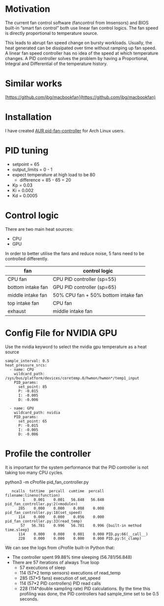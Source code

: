 # Motivation

The current fan control software (fancontrol from lmsensors) and BIOS built-in “smart fan control” both use linear fan control logics. The fan speed is directly proportional to temperature source.

This leads to abrupt fan speed change on bursty workloads. Usually, the heat generated can be dissipated over time without ramping up fan speed. A linear fan speed controller has no idea of the speed at which temperature changes. A PID controller solves the problem by having a Proportional, Integral and Differential of the temperature history.


# Similar works

[https://github.com/jbg/macbookfan](https://github.com/jbg/macbookfan)


# Installation

I have created
[AUR pid-fan-controller](https://aur.archlinux.org/packages/pid-fan-controller/)
for Arch Linux users.

# PID tuning

* setpoint = 65
* output_limits = 0 - 1
* expect temperature at high load to be 80
  * difference = 85 - 65 = 20
* Kp = 0.03
* Ki = 0.002
* Kd = 0.0005


# Control logic

There are two main heat sources:

*   CPU
*   GPU

In order to better utilise the fans and reduce noise, 5 fans need to be controlled differently.

| fan               | control logic                       |
|-------------------|-------------------------------------|
| CPU fan           | CPU PID controller (sp=55)          |
| bottom intake fan | GPU PID controller (sp=65)          |
| middle intake fan | 50% CPU fan + 50% bottom intake fan |
| top intake fan    | CPU fan                             |
| exhaust           | middle intake fan                   |

# Config File for NVIDIA GPU
Use the nvidia keyword to select the nvidia gpu temperature as a heat source 
```
sample_interval: 0.5
heat_pressure_srcs:
  - name: CPU
    wildcard_path: /sys/bus/platform/devices/coretemp.0/hwmon/hwmon*/temp1_input
    PID_params:
      set_point: 85 
      P: -0.015
      I: -0.005
      D: -0.006

  - name: GPU 
    wildcard_path: nvidia 
    PID_params:
      set_point: 65 
      P: -0.015
      I: -0.005
      D: -0.006
```

# Profile the controller

It is important for the system performance that the PID controller is not taking too many CPU cycles.

  python3 -m cProfile pid_fan_controller.py


```
   ncalls  tottime  percall  cumtime  percall filename:lineno(function)
        1    0.001    0.001   56.848   56.848 pid_fan_controller.py:2(<module>)
      285    0.000    0.000    0.008    0.000 pid_fan_controller.py:18(set_speed)
      114    0.000    0.000    0.056    0.000 pid_fan_controller.py:33(read_temp)
       57   56.781    0.996   56.781    0.996 {built-in method time.sleep}
      114    0.000    0.000    0.001    0.000 PID.py:66(__call__)
      228    0.000    0.000    0.000    0.000 PID.py:5(_clamp)
```

We can see the logs from cProfile built-in Python that:

*   The controller spent 99.88% time sleeping (56.781/56.848)
*   There are 57 iterations of always True loop
    *   57 executions of sleep
    *   114 (57*2 temp sensors) executions of read_temp
    *   285 (57*5 fans) execution of set_speed
    *   114 (57*2 PID controllers) PID read calls
    *   228 (114*double sampling rate) PID calculations. By the time this profiling was done, the PID controllers had sample_time set to be 0.5 seconds.

